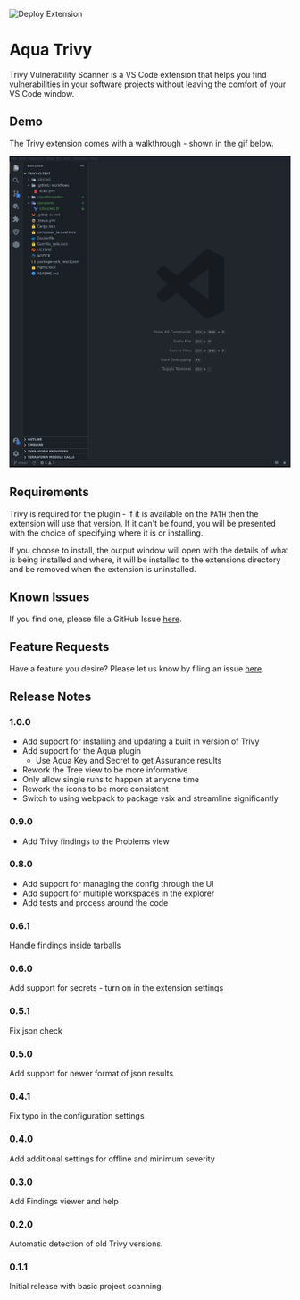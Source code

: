 ![Deploy Extension](https://github.com/aquasecurity/trivy-vscode-extension/workflows/Deploy%20Extension/badge.svg)

# Aqua Trivy

Trivy Vulnerability Scanner is a VS Code extension that helps you find vulnerabilities in your software projects
without leaving the comfort of your VS Code window.

## Demo

The Trivy extension comes with a walkthrough - shown in the gif below.

![Trivy Findings Explorer](.github/images/findings-explorer.gif)

## Requirements

Trivy is required for the plugin - if it is available on the `PATH` then the extension will use that version. If it can't be found, you will be presented with the choice of specifying where it is or installing.

If you choose to install, the output window will open with the details of what is being installed and where, it will be installed to the extensions directory and be removed when the extension is uninstalled.

## Known Issues

If you find one, please file a GitHub Issue [here](https://github.com/aquasecurity/trivy-vscode-extension/issues/new).

## Feature Requests

Have a feature you desire? Please let us know by filing an issue [here](https://github.com/aquasecurity/trivy-vscode-extension/issues/new).

## Release Notes

### 1.0.0

- Add support for installing and updating a built in version of Trivy
- Add support for the Aqua plugin
  - Use Aqua Key and Secret to get Assurance results
- Rework the Tree view to be more informative
- Only allow single runs to happen at anyone time
- Rework the icons to be more consistent
- Switch to using webpack to package vsix and streamline significantly

### 0.9.0

- Add Trivy findings to the Problems view

### 0.8.0

- Add support for managing the config through the UI
- Add support for multiple workspaces in the explorer
- Add tests and process around the code

### 0.6.1

Handle findings inside tarballs

### 0.6.0

Add support for secrets - turn on in the extension settings

### 0.5.1

Fix json check

### 0.5.0

Add support for newer format of json results

### 0.4.1

Fix typo in the configuration settings

### 0.4.0

Add additional settings for offline and minimum severity

### 0.3.0

Add Findings viewer and help

### 0.2.0

Automatic detection of old Trivy versions.

### 0.1.1

Initial release with basic project scanning.
